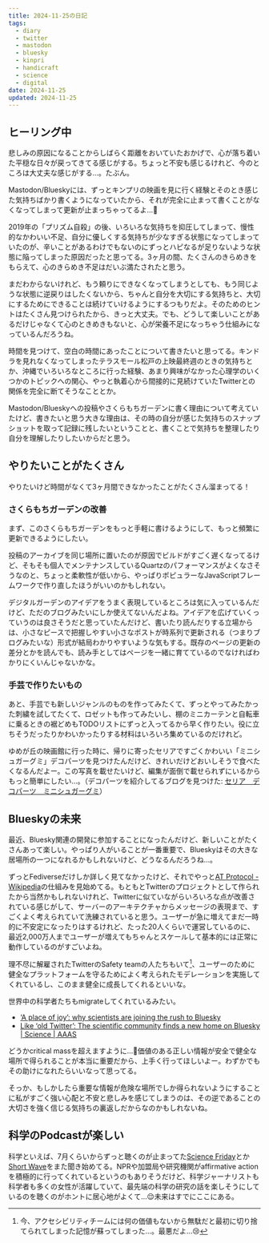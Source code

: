 ```yaml
---
title: 2024-11-25の日記
tags:
  - diary
  - twitter
  - mastodon
  - bluesky
  - kinpri
  - handicraft
  - science
  - digital
date: 2024-11-25
updated: 2024-11-25
---
```


## ヒーリング中

悲しみの原因になることからしばらく距離をおいていたおかげで、心が落ち着いた平穏な日々が戻ってきてる感じがする。ちょっと不安も感じるけれど、今のところは大丈夫な感じがする…。たぶん。

Mastodon/Blueskyには、ずっとキンプリの映画を見に行く経験とそのとき感じた気持ちばかり書くようになっていたから、それが完全に止まって書くことがなくなってしまって更新が止まっちゃってるよ…🥲

2019年の「プリズム自殺」の後、いろいろな気持ちを抑圧してしまって、慢性的なかわいい不足、自分に優しくする気持ちが少なすぎる状態になってしまっていたのが、辛いことがあるわけでもないのにずっとハピなるが足りないような状態に陥ってしまった原因だったと思ってる。3ヶ月の間、たくさんのきらめきをもらえて、心のきらめき不足はだいぶ満たされたと思う。

まだわからないけれど、もう頼りにできなくなってしまうとしても、もう同じような状態に逆戻りはしたくないから、ちゃんと自分を大切にする気持ちと、大切にするためにできることは続けていけるようにするつもりだよ。そのためのヒントはたくさん見つけられたから、きっと大丈夫。でも、どうして楽しいことがあるだけじゃなくて心のときめきもないと、心が栄養不足になっちゃう仕組みになっているんだろうね。

時間を見つけて、空白の時間にあったことについて書きたいと思ってる。キンドラを見れなくなってしまったテラスモール松戸の上映最終週のときの気持ちとか、沖縄でいろいろなところに行った経験、あまり興味がなかった心理学のいくつかのトピックへの関心、やっと執着心から間接的に見続けていたTwitterとの関係を完全に断てそうなこととか。

Mastodon/Blueskyへの投稿やさくらもちガーデンに書く理由について考えていたけど、書きたいと思う大きな理由は、その時の自分が感じた気持ちのスナップショットを取って記録に残したいということと、書くことで気持ちを整理したり自分を理解したりしたいからだと思う。

## やりたいことがたくさん

やりたいけど時間がなくて3ヶ月間できなかったことがたくさん溜まってる！

### さくらもちガーデンの改善

まず、このさくらもちガーデンをもっと手軽に書けるようにして、もっと頻繁に更新できるようにしたい。

投稿のアーカイブを同じ場所に置いたのが原因でビルドがすごく遅くなってるけど、そもそも個人でメンテナンスしているQuartzのパフォーマンスがよくなさそうなのと、ちょっと柔軟性が低いから、やっぱりポピュラーなJavaScriptフレームワークで作り直したほうがいいのかもしれない。

デジタルガーデンのアイデアをうまく表現しているところは気に入っているんだけど、ただのブログみたいにしか使えてないんだよね。アイデアを広げていくっていうのは良さそうだと思っていたんだけど、書いたり読んだりする立場からは、小さなピースで把握しやすい小さなポストが時系列で更新される（つまりブログみたいな）形式が結局わかりやすいような気もする。既存のページの更新の差分とかを読んでも、読み手としてはページを一緒に育てているのでなければわかりにくいんじゃないかな。

### 手芸で作りたいもの

あと、手芸でも新しいジャンルのものを作ってみたくて、ずっとやってみたかった刺繍を試してたくて、ロゼットも作ってみたいし、棚のミニカーテンと自転車に乗るときの裾どめもTODOリストにずっと入ってるから早く作りたい。役に立ちそうだったりかわいかったりする材料はいろいろ集めているのだけれど。

ゆめが丘の映画館に行った時に、帰りに寄ったセリアですごくかわいい「ミニシュガーグミ」デコパーツを見つけたんだけど、きれいだけどおいしそうで食べたくなるんだよー。この写真を載せたいけど、編集が面倒で載せられずにいるからもっと簡単にしたい…。（デコパーツを紹介してるブログを見つけた: [セリア　デコパーツ　ミニシュガーグミ](https://ameblo.jp/kkyrs778/entry-12713370115.html)）

## Blueskyの未来

最近、Bluesky関連の開発に参加することになったんだけど、新しいことがたくさんあって楽しい。やっぱり人がいることが一番重要で、Blueskyはその大きな居場所の一つになれるかもしれないけど、どうなるんだろうね…。

ずっとFediverseだけしか詳しく見てなかったけど、それでやっと[AT Protocol - Wikipedia](https://en.wikipedia.org/wiki/AT_Protocol)の仕組みを見始めてる。もともとTwitterのプロジェクトとして作られたから当然かもしれないけれど、Twitterに似ていながらいろいろな点が改善されている感じがして、サーバーのアーキテクチャからメッセージの表現まで、すごくよく考えられていて洗練されていると思う。ユーザーが急に増えてまだ一時的に不安定になったりはするけれど、たった20人くらいで運営しているのに、最近2,000万人までユーザーが増えてもちゃんとスケールして基本的には正常に動作しているのがすごいよね。

理不尽に解雇されたTwitterのSafety teamの人たちもいて[^1]、ユーザーのために健全なプラットフォームを守るためによく考えられたモデレーションを実施してくれているし、このまま健全に成長してくれるといいな。

[^1]: 今、アクセシビリティチームには何の価値もないから無駄だと最初に切り捨てられてしまった記憶が蘇ってしまった…。最悪だよ…😢

世界中の科学者たちもmigrateしてくれているみたい。

- [‘A place of joy’: why scientists are joining the rush to Bluesky](https://www.nature.com/articles/d41586-024-03784-6?ref=0x0.boo%20on%20Bluesky)
- [Like ‘old Twitter’: The scientific community finds a new home on Bluesky | Science | AAAS](https://www.science.org/content/article/old-twitter-scientific-community-finds-new-home-bluesky)

どうかcritical massを超えますように…🙏価値のある正しい情報が安全で健全な場所で得られることが本当に重要だから、上手く行ってほしいよー。わずかでもその助けになれたらいいなって思ってる。

そっか、もしかしたら重要な情報が危険な場所でしか得られないようにすることに私がすごく強い心配と不安と悲しみを感じてしまうのは、その逆であることの大切さを強く信じる気持ちの裏返しだからなのかもしれないね。

## 科学のPodcastが楽しい

科学といえば、7月くらいからずっと聴くのが止まってた[Science Friday](https://www.sciencefriday.com/)とか[Short Wave](https://www.npr.org/podcasts/510351/short-wave)をまた聞き始めてる。NPRや加盟局や研究機関がaffirmative actionを積極的に行ってくれているというのもありそうだけど、科学ジャーナリストも科学者も多くの女性が活躍していて、最先端の科学の研究の話を楽しそうにしているのを聴くのがホントに居心地がよくて…😌未来はすでにここにある。
